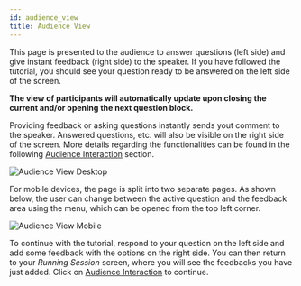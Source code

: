 ```yaml
---
id: audience_view
title: Audience View
---
```


This page is presented to the audience to answer questions (left side) and give instant feedback (right side) to the speaker. If you have followed the tutorial, you should see your question ready to be answered on the left side of the screen.

**The view of participants will automatically update upon closing the current and/or opening the next question block.**

Providing feedback or asking questions instantly sends yout comment to the speaker. Answered questions, etc. will also be visible on the right side of the screen. More details regarding the functionalities can be found in the following [Audience Interaction](audience_interaction.md) section.

![Audience View Desktop](/img/audience_view_desktop.png)

For mobile devices, the page is split into two separate pages. As shown below, the user can change between the active question and the feedback area using the menu, which can be opened from the top left corner.

![Audience View Mobile](/img/audience_view_mobile.png)

To continue with the tutorial, respond to your question on the left side and add some feedback with the options on the right side. You can then return to your _Running Session_ screen, where you will see the feedbacks you have just added. Click on [Audience Interaction](audience_interaction.md) to continue.
